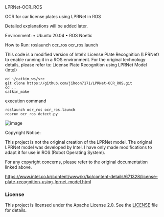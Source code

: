 LPRNet-OCR_ROS

OCR for car license plates using LPRNet in ROS

Detailed explanations will be added later.

Environment:
	•	Ubuntu 20.04
	•	ROS Noetic

How to Run: roslaunch ocr_ros ocr_ros.launch

This code is a modified version of Intel’s License Plate Recognition (LPRNet) to enable running it in a ROS environment.
For the original technology details, please refer to:
License Plate Recognition using LPRNet Model (Intel)

```
cd ~/catkin_ws/src
git clone https://github.com/jihoon7171/LPRNet-OCR_ROS.git
cd ..
catkin_make
```
execution command
```
roslaunch ocr_ros ocr_ros.launch
rosrun ocr_ros detect.py
```
![image](https://github.com/user-attachments/assets/8186dba8-6ad5-45dc-9e13-39daa9b17dd5)


Copyright Notice: 

This project is not the original creation of the LPRNet model. The original LPRNet model was developed by Intel.
I have only made modifications to adapt it for use in ROS (Robot Operating System).

For any copyright concerns, please refer to the original documentation linked above.

https://www.intel.co.kr/content/www/kr/ko/content-details/671328/license-plate-recognition-using-lprnet-model.html


### License
This project is licensed under the Apache License 2.0. See the [LICENSE](./LICENSE) file for details.
